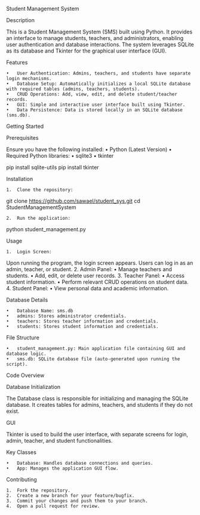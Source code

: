 Student Management System

Description

This is a Student Management System (SMS) built using Python. It provides an interface to manage students, teachers, and administrators, enabling user authentication and database interactions. The system leverages SQLite as its database and Tkinter for the graphical user interface (GUI).

Features

	•	User Authentication: Admins, teachers, and students have separate login mechanisms.
	•	Database Setup: Automatically initializes a local SQLite database with required tables (admins, teachers, students).
	•	CRUD Operations: Add, view, edit, and delete student/teacher records.
	•	GUI: Simple and interactive user interface built using Tkinter.
	•	Data Persistence: Data is stored locally in an SQLite database (sms.db).

Getting Started

Prerequisites

Ensure you have the following installed:
	•	Python (Latest Version)
	•	Required Python libraries:
	•	sqlite3 
	•	tkinter 
 
pip install sqlite-utils
pip install tkinter

Installation

	1.	Clone the repository:

git clone https://github.com/sawael/student_sys.git
cd StudentManagementSystem

	2.	Run the application:

python student_management.py



Usage

	1.	Login Screen:
 
Upon running the program, the login screen appears. Users can log in as an admin, teacher, or student.
	2.	Admin Panel:
	  •	Manage teachers and students.
	  •	Add, edit, or delete user records.
	3.	Teacher Panel:
	  •	Access student information.
	  •	Perform relevant CRUD operations on student data.
	4.	Student Panel:
	  •	View personal data and academic information.

Database Details

	•	Database Name: sms.db
	•	admins: Stores administrator credentials.
	•	teachers: Stores teacher information and credentials.
	•	students: Stores student information and credentials.

File Structure

	•	student_management.py: Main application file containing GUI and database logic.
	•	sms.db: SQLite database file (auto-generated upon running the script).

Code Overview

Database Initialization

The Database class is responsible for initializing and managing the SQLite database. It creates tables for admins, teachers, and students if they do not exist.

GUI

Tkinter is used to build the user interface, with separate screens for login, admin, teacher, and student functionalities.

Key Classes

	•	Database: Handles database connections and queries.
	•	App: Manages the application GUI flow.

Contributing

	1.	Fork the repository.
	2.	Create a new branch for your feature/bugfix.
	3.	Commit your changes and push them to your branch.
	4.	Open a pull request for review.
